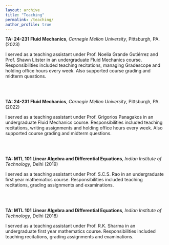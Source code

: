 ```yaml
---
layout: archive
title: "Teaching"
permalink: /teaching/
author_profile: true
---
```


**TA: 24-231 Fluid Mechanics**, *Carnegie Mellon University*, Pittsburgh, PA. (2023) 

I served as a teaching assistant under Prof. Noelia Grande Gutiérrez and Prof. Shawn Litster in an undergraduate Fluid Mechanics course. Responsibilities included teaching recitations, managing Gradescope and holding office hours every week. Also supported course grading and midterm questions. 

<br />
<br />

**TA: 24-231 Fluid Mechanics**, *Carnegie Mellon University*, Pittsburgh, PA. (2022) 

I served as a teaching assistant under Prof. Grigorios Panagakos in an undergraduate Fluid Mechanics course. Responsibilities included teaching recitations, writing assignments and holding office hours every week. Also supported course grading and midterm questions. 

<!-- This course was delivered virtually, and the lectures can be found [online](https://www.andrew.cmu.edu/user/venkatv/24643/index.html) -->

<br />
<br />

**TA: MTL 101 Linear Algebra and Differential Equations**, *Indian Institute of Technology*, Delhi (2019)

I served as a teaching assistant under Prof. S.C.S. Rao in an undergraduate first year mathematics course. Responsibilities included teaching recitations, grading assignments and examinations.

<br />
<br />

**TA: MTL 101 Linear Algebra and Differential Equations**, *Indian Institute of Technology*, Delhi (2018)

I served as a teaching assistant under Prof. R.K. Sharma in an undergraduate first year mathematics course. Responsibilities included teaching recitations, grading assignments and examinations.
